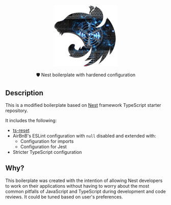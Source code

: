 <p align="center">
  <a href="http://nestjs.com/" target="blank"><img src="docs/assets/logo.png" width="200" alt="Hardened Nest Boilerplate Logo" /></a>
</p>

[circleci-image]: https://img.shields.io/circleci/build/github/nestjs/nest/master?token=abc123def456
[circleci-url]: https://circleci.com/gh/nestjs/nest

  <p align="center">🛡️ Nest boilerplate with hardened configuration</p>

## Description

This is a modified boilerplate based on [Nest](https://github.com/nestjs/nest) framework TypeScript starter repository.

It includes the following:

* [ts-reset](https://github.com/total-typescript/ts-reset)
* AirBnB's ESLint configuration with `null` disabled and extended with:
  * Configuration for imports
  * Configuration for Jest
* Stricter TypeScript configuration

## Why?

This boilerplate was created with the intention of allowing Nest developers to work on their applications without having to worry about the most common pitfalls of JavaScript and TypeScript during development and code reviews. It could be tuned based on user's preferences.
